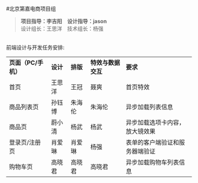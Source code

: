 #北京第嘉电商项目组
<br/>
>**项目指导：李吉阳**　**设计指导：jason**　<br/> 设计组长：王思洋　技术组长：杨强 <br/>
<br/>
前端设计与开发任务安排:
<table>
<tbody>
<tr><td><strong>页面（PC/手机）</strong></td><td><strong>设计</strong></td><td><strong>排版</strong></td><td><strong>特效与数据交互</strong></td><td><strong>要求</strong></td></tr>
<tr><td>首页</td><td>王思洋</td><td>王冠</td><td>聂爽</td><td>首页特效</td></tr>
<tr><td>商品列表页</td><td>孙钰博</td><td>朱海伦</td><td>朱海伦</td><td>异步加载列表信息</td></tr>
<tr><td>商品页</td><td>蔚小清</td><td>杨武</td><td>杨武</td><td>异步加载选项卡内容，放大镜效果</td></tr>
<tr><td>登录页/注册页</td><td>肖爱琳</td><td>肖爱琳</td><td>杨强</td><td>表单的客户端验证和服务器端验证</td></tr>
<tr><td>购物车页</td><td>高晓君</td><td>高晓君</td><td>高晓君</td><td>异步加载购物车列表信息</td></tr>
</tbody>
</table>


